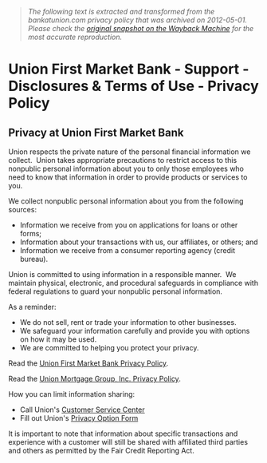 > *The following text is extracted and transformed from the bankatunion.com privacy policy that was archived on 2012-05-01. Please check the [original snapshot on the Wayback Machine](https://web.archive.org/web/20120501065617id_/https%3A//www.bankatunion.com/home/support/disclosures/privacy) for the most accurate reproduction.*

# Union First Market Bank - Support - Disclosures & Terms of Use - Privacy Policy

## Privacy at Union First Market Bank

Union respects the private nature of the personal financial information we collect.  Union takes appropriate precautions to restrict access to this nonpublic personal information about you to only those employees who need to know that information in order to provide products or services to you.

We collect nonpublic personal information about you from the following sources:

  * Information we receive from you on applications for loans or other forms;
  * Information about your transactions with us, our affiliates, or others; and
  * Information we receive from a consumer reporting agency (credit bureau).



Union is committed to using information in a responsible manner.  We maintain physical, electronic, and procedural safeguards in compliance with federal regulations to guard your nonpublic personal information.

As a reminder:

  * We do not sell, rent or trade your information to other businesses.
  * We safeguard your information carefully and provide you with options on how it may be used.
  * We are committed to helping you protect your privacy.



Read the [Union First Market Bank Privacy Policy](https://web.archive.org/home/fiFiles/static/documents/Privacy_Notice.pdf).

Read the [Union Mortgage Group, Inc. Privacy Policy](https://web.archive.org/home/fiFiles/static/documents/Privacy_Notice_\(UMG\).pdf). 

How you can limit information sharing:

  * Call Union's [Customer Service Center](https://web.archive.org/home/support/customers/contact)
  * Fill out Union's [Privacy Option Form](https://web.archive.org/home/support/disclosures/privacy/form)



It is important to note that information about specific transactions and experience with a customer will still be shared with affiliated third parties and others as permitted by the Fair Credit Reporting Act.

